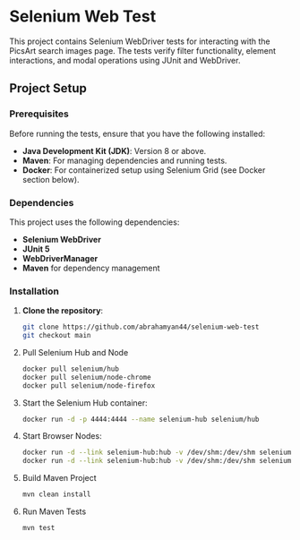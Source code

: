 # Selenium Web Test

This project contains Selenium WebDriver tests for interacting with the PicsArt search images page. The tests verify filter functionality, element interactions, and modal operations using JUnit and WebDriver.

## Project Setup

### Prerequisites

Before running the tests, ensure that you have the following installed:

- **Java Development Kit (JDK)**: Version 8 or above.
- **Maven**: For managing dependencies and running tests.
- **Docker**: For containerized setup using Selenium Grid (see Docker section below).

### Dependencies

This project uses the following dependencies:

- **Selenium WebDriver**
- **JUnit 5**
- **WebDriverManager**
- **Maven** for dependency management

### Installation

1. **Clone the repository**:

   ```bash
   git clone https://github.com/abrahamyan44/selenium-web-test
   git checkout main
2. Pull Selenium Hub and Node 
    ```bash
    docker pull selenium/hub
    docker pull selenium/node-chrome
    docker pull selenium/node-firefox

3. Start the Selenium Hub container:
   ```bash
   docker run -d -p 4444:4444 --name selenium-hub selenium/hub

4. Start Browser Nodes:
     ```bash
    docker run -d --link selenium-hub:hub -v /dev/shm:/dev/shm selenium/node-chrome
    docker run -d --link selenium-hub:hub -v /dev/shm:/dev/shm selenium/node-firefox

5. Build Maven Project
    ```bash
   mvn clean install

6. Run Maven Tests 
    ```bash
   mvn test

